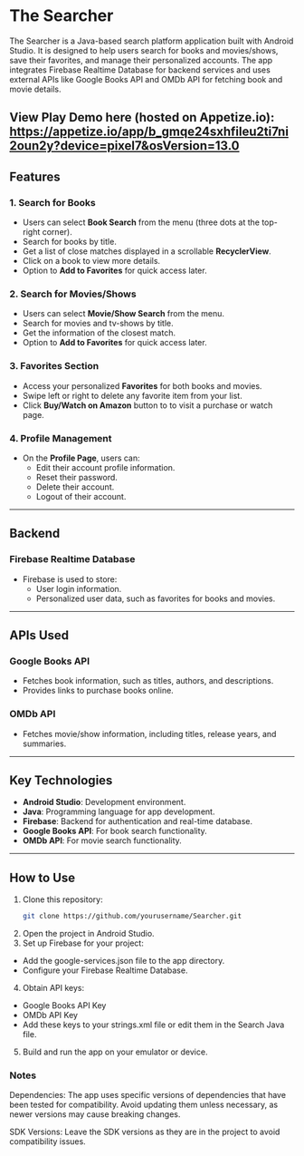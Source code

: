 # The Searcher

The Searcher is a Java-based search platform application built with Android Studio. It is designed to help users search for books and movies/shows, save their favorites, and manage their personalized accounts. The app integrates Firebase Realtime Database for backend services and uses external APIs like Google Books API and OMDb API for fetching book and movie details.

View Play Demo here (hosted on Appetize.io): https://appetize.io/app/b_gmqe24sxhfileu2ti7ni2oun2y?device=pixel7&osVersion=13.0
---

## Features

### 1. **Search for Books**
- Users can select **Book Search** from the menu (three dots at the top-right corner).
- Search for books by title.
- Get a list of close matches displayed in a scrollable **RecyclerView**.
- Click on a book to view more details.
- Option to **Add to Favorites** for quick access later.

### 2. **Search for Movies/Shows**
- Users can select **Movie/Show Search** from the menu.
- Search for movies and tv-shows by title.
- Get the information of the closest match. 
- Option to **Add to Favorites** for quick access later.

### 3. **Favorites Section**
- Access your personalized **Favorites** for both books and movies.
- Swipe left or right to delete any favorite item from your list.
- Click **Buy/Watch on Amazon** button to to visit a purchase or watch page.
  
### 4. **Profile Management**
- On the **Profile Page**, users can:
  - Edit their account profile information.
  - Reset their password.
  - Delete their account.
  - Logout of their account.

---

## Backend

### **Firebase Realtime Database**
- Firebase is used to store:
  - User login information.
  - Personalized user data, such as favorites for books and movies.

---

## APIs Used

### **Google Books API**
- Fetches book information, such as titles, authors, and descriptions.
- Provides links to purchase books online.

### **OMDb API**
- Fetches movie/show information, including titles, release years, and summaries.

---

## Key Technologies

- **Android Studio**: Development environment.
- **Java**: Programming language for app development.
- **Firebase**: Backend for authentication and real-time database.
- **Google Books API**: For book search functionality.
- **OMDb API**: For movie search functionality.

---

## How to Use

1. Clone this repository:
   ```bash
   git clone https://github.com/yourusername/Searcher.git

2. Open the project in Android Studio.
3. Set up Firebase for your project:
  - Add the google-services.json file to the app directory.
  - Configure your Firebase Realtime Database.
4. Obtain API keys:
  - Google Books API Key
  - OMDb API Key
  - Add these keys to your strings.xml file or edit them in the Search Java file.
5. Build and run the app on your emulator or device.

### Notes
Dependencies: The app uses specific versions of dependencies that have been tested for compatibility. Avoid updating them unless necessary, as newer versions may cause breaking changes.

SDK Versions: Leave the SDK versions as they are in the project to avoid compatibility issues.

